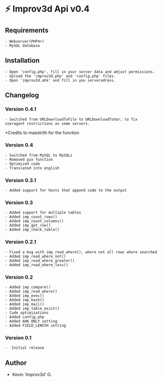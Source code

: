 # :zap: Improv3d Api v0.4
## Requirements
    - Webserver(PHP4+)
    - MySQL database

## Installation
    - Open 'config.php', fill in your server data and adjust permissions.
    - Upload the 'improv3d.php' and 'config.php' files.
    - Open 'improv3d.ahk' and fill in you serveradress.

## Changelog
### Version 0.4.1
    - Switched from URLDownloadToFile to URLDownloadToVar, to fix useragent restrictions on some servers.
*Credits to maestrith for the function


### Version 0.4
    - Switched from MySQL to MySQLi
    - Removed pin function
    - Optimized code
    - Translated into english

### Version 0.3.1
    - Added support for hosts that append code to the output

### Version 0.3
    - Added support for multiple tables
    - Added imp_count_rows()
    - Added imp_count_columns()
    - Added imp_get_row()
    - Added imp_check_table()

### Version 0.2.1
    - Fixed a bug with imp_read_where(), where not all rows where searched
    - Added imp_read_where_not()
    - Added imp_read_where_greater()
    - Added imp_read_where_less()

### Version 0.2
    - Added imp_compare()
    - Added imp_read_where()
    - Added imp_exec()
    - Added imp_hash()
    - Added imp_mail()
    - Added imp_table_exist()
    - Code optimizations
    - Added config.php
    - Added AHK_ONLY setting
    - Added FIELD_LENGTH setting

### Version 0.1
    -  Initial release

## Author
  - Kevin _'Improv3d'_ G.
